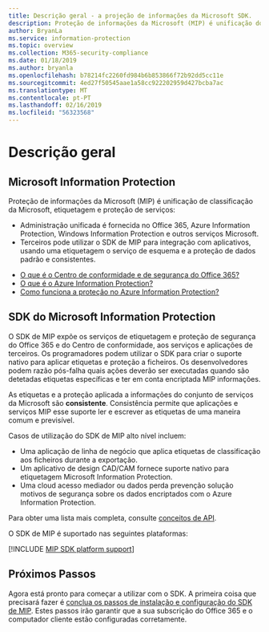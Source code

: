 ```yaml
---
title: Descrição geral - a projeção de informações da Microsoft SDK.
description: Proteção de informações da Microsoft (MIP) é unificação dos serviços de classificação, etiquetagem e proteção da Microsoft, num único administração experiência e o software development kit (SDK).
author: BryanLa
ms.service: information-protection
ms.topic: overview
ms.collection: M365-security-compliance
ms.date: 01/18/2019
ms.author: bryanla
ms.openlocfilehash: b78214fc2260fd984b6b853866f72b92dd5cc11e
ms.sourcegitcommit: 4ed27f50545aae1a58cc922202959d427bcba7ac
ms.translationtype: MT
ms.contentlocale: pt-PT
ms.lasthandoff: 02/16/2019
ms.locfileid: "56323568"
---
```

# <a name="overview"></a>Descrição geral

## <a name="microsoft-information-protection"></a>Microsoft Information Protection

Proteção de informações da Microsoft (MIP) é unificação de classificação da Microsoft, etiquetagem e proteção de serviços:

- Administração unificada é fornecida no Office 365, Azure Information Protection, Windows Information Protection e outros serviços Microsoft. 
- Terceiros pode utilizar o SDK de MIP para integração com aplicativos, usando uma etiquetagem o serviço de esquema e a proteção de dados padrão e consistentes.

* [O que é o Centro de conformidade e de segurança do Office 365?](https://docs.microsoft.com/office365/securitycompliance/)
* [O que é o Azure Information Protection?](/azure/information-protection/understand-explore/what-is-information-protection)
* [Como funciona a proteção no Azure Information Protection?](/azure/information-protection/understand-explore/what-is-information-protection#how-data-is-protected)

## <a name="microsoft-information-protection-sdk"></a>SDK do Microsoft Information Protection

O SDK de MIP expõe os serviços de etiquetagem e proteção de segurança do Office 365 e do Centro de conformidade, aos serviços e aplicações de terceiros. Os programadores podem utilizar o SDK para criar o suporte nativo para aplicar etiquetas e proteção a ficheiros. Os desenvolvedores podem razão pós-falha quais ações deverão ser executadas quando são detetadas etiquetas específicas e ter em conta encriptada MIP informações. 

As etiquetas e a proteção aplicada a informações do conjunto de serviços da Microsoft são **consistente**. Consistência permite que aplicações e serviços MIP esse suporte ler e escrever as etiquetas de uma maneira comum e previsível.

Casos de utilização do SDK de MIP alto nível incluem:

* Uma aplicação de linha de negócio que aplica etiquetas de classificação aos ficheiros durante a exportação.
* Um aplicativo de design CAD/CAM fornece suporte nativo para etiquetagem Microsoft Information Protection.
* Uma cloud acesso mediador ou dados perda prevenção solução motivos de segurança sobre os dados encriptados com o Azure Information Protection.

Para obter uma lista mais completa, consulte [conceitos de API](concept-apis-use-cases.md).

O SDK de MIP é suportado nas seguintes plataformas:

[!INCLUDE [MIP SDK platform support](../includes/mip-sdk-platform-support.md)]

## <a name="next-steps"></a>Próximos Passos

Agora está pronto para começar a utilizar com o SDK. A primeira coisa que precisará fazer é [conclua os passos de instalação e configuração do SDK de MIP](setup-configure-mip.md). Estes passos irão garantir que a sua subscrição do Office 365 e o computador cliente estão configuradas corretamente.

